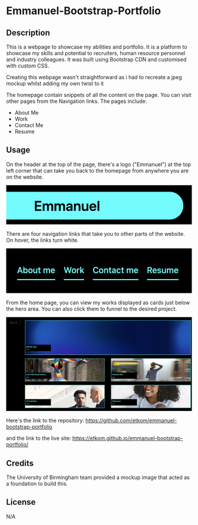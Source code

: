 # Emmanuel-Bootstrap-Portfolio

## Description

This is a webpage to showcase my abilities and portfolio. It is a platform to showcase my skills and potential to recruiters, human resource personnel and industry colleagues. It was built using Bootstrap CDN and customised with custom CSS.

Creating this webpage wasn't straightforward as i had to recreate a jpeg mockup whilst adding my own twist to it

The homepage contain snippets of all the content on the page. You can visit other pages from the Navigation links. The pages include:
- About Me
- Work
- Contact Me
- Resume

## Usage

On the header at the top of the page, there's a logo ("Emmanuel") at the top left corner that can take you back to the homepage from anywhere you are on the website.

![alt Logo](./images/Home%20button%2023.14.04.png)

There are four navigation links that take you to other parts of the website. On hover, the links turn white.

![alt Navigation](./images/Nav%20links%2023.14.04.png)

From the home page, you can view my works displayed as cards just below the hero area. You can also click them to funnel to the desired project.

![alt Project Cards](./images/Project%20Cards%2023.14.04.png)

Here's the link to the repository:
https://github.com/etkom/emmanuel-bootstrap-portfolio

and the link to the live site:
https://etkom.github.io/emmanuel-bootstrap-portfolio/

## Credits

The University of Birmingham team provided a mockup image that acted as a foundation to build this.

## License

N/A